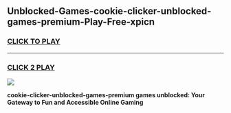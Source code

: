 
## Unblocked-Games-cookie-clicker-unblocked-games-premium-Play-Free-xpicn
<h3>
<a href="https://premium76.site?title=cookie-clicker-unblocked-games-premium&ref=18A">CLICK TO PLAY</a></h3>
<hr>

<h3>
<a href="https://premium76.site?title=cookie-clicker-unblocked-games-premium&ref=18A">CLICK 2 PLAY</a>
  
</h3>

<a href="https://premium76.site?title=cookie-clicker-unblocked-games-premium&ref=18A"><img src="https://clearcache.store/games.png"></a>


**cookie-clicker-unblocked-games-premium games unblocked: Your Gateway to Fun and Accessible Online Gaming**
